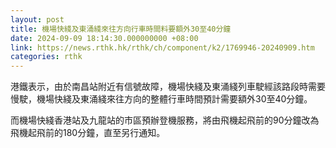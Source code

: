 ```yaml
---
layout: post
title: 機場快綫及東涌綫來往方向行車時間料要額外30至40分鐘　
date: 2024-09-09 18:14:30.000000000 +08:00
link: https://news.rthk.hk/rthk/ch/component/k2/1769946-20240909.htm
categories: rthk
---
```


港鐵表示，由於南昌站附近有信號故障，機場快綫及東涌綫列車駛經該路段時需要慢駛，機場快綫及東涌綫來往方向的整體行車時間預計需要額外30至40分鐘。

而機場快綫香港站及九龍站的市區預辦登機服務，將由飛機起飛前的90分鐘改為飛機起飛前的180分鐘，直至另行通知。
